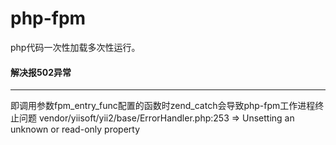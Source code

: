 # php-fpm
php代码一次性加载多次性运行。

#### 解决报502异常
-----
即调用参数fpm_entry_func配置的函数时zend_catch会导致php-fpm工作进程终止问题
vendor/yiisoft/yii2/base/ErrorHandler.php:253 =>  Unsetting an unknown or read-only property

